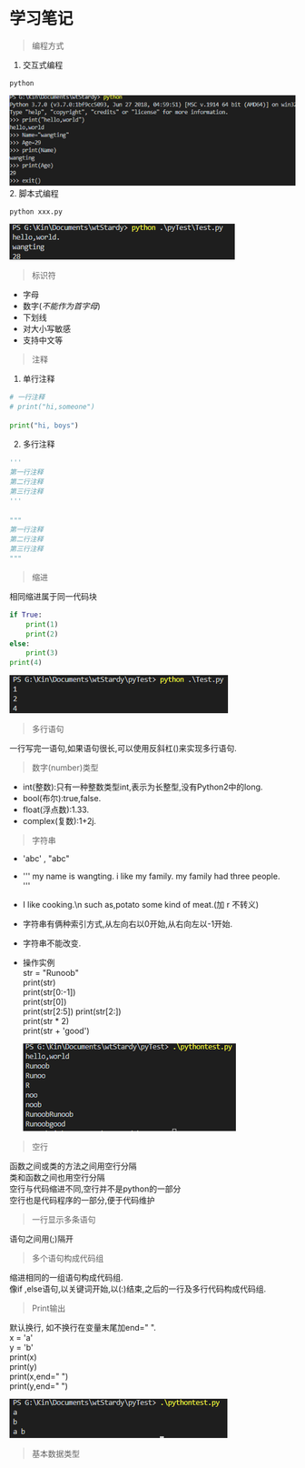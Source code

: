 # 学习笔记  

> 编程方式  
1. 交互式编程  
```shell
python  
```  
![交互式](getinpythonmutual.PNG)  
2. 脚本式编程  
```shell
python xxx.py
```
![脚本式](scriptprogram.PNG)  

> 标识符  
* 字母  
* 数字(*不能作为首字母*)
* 下划线
* 对大小写敏感  
* 支持中文等 

> 注释  
1. 单行注释  
```python
# 一行注释 
# print("hi,someone")

print("hi, boys")  
```
2. 多行注释  
```python
''' 
第一行注释
第二行注释
第三行注释
'''

"""
第一行注释
第二行注释
第三行注释
"""
```  
> 缩进  

相同缩进属于同一代码块
```python
if True:
    print(1)
    print(2)
else:
    print(3)
print(4)
```
![运行结果](suojin.PNG)  

> 多行语句  

一行写完一语句,如果语句很长,可以使用反斜杠(\)来实现多行语句.

> 数字(number)类型  

* int(整数):只有一种整数类型int,表示为长整型,没有Python2中的long.
* bool(布尔):true,false.
* float(浮点数):1.33.
* complex(复数):1+2j.  

> 字符串  

* 'abc' , "abc"  
* '''
  my name is wangting.
  i like my family.
  my family had three people.  
  '''  
* I like cooking.\n such as,potato some kind of meat.(加 r 不转义)  
* 字符串有俩种索引方式,从左向右以0开始,从右向左以-1开始.  
* 字符串不能改变. 

* 操作实例  
  str = "Runoob"  
  print(str)  
  print(str[0:-1])  
  print(str[0])  
  print(str[2:5]) 
  print(str[2:])  
  print(str * 2)  
  print(str + 'good')  

  ![运行结果](字符串实例运行结果.PNG)  

> 空行  

函数之间或类的方法之间用空行分隔  
类和函数之间也用空行分隔  
空行与代码缩进不同,空行并不是python的一部分  
空行也是代码程序的一部分,便于代码维护  

> 一行显示多条语句  

语句之间用(;)隔开  
 
> 多个语句构成代码组  

缩进相同的一组语句构成代码组.  
像if ,else语句,以关键词开始,以(:)结束,之后的一行及多行代码构成代码组.  

> Print输出  

默认换行, 如不换行在变量末尾加end=" ".  
x = 'a'  
y = 'b'  
print(x)  
print(y)  
print(x,end=" ")  
print(y,end=" ")  

![换行演示结果](is换行.PNG)

> 基本数据类型  





